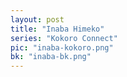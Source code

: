 ```yaml
---
layout: post
title: "Inaba Himeko"
series: "Kokoro Connect"
pic: "inaba-kokoro.png"
bk: "inaba-bk.png"
---
```


